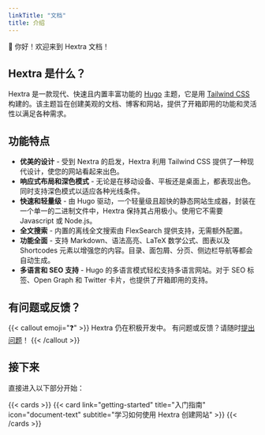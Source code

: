 ```yaml
---
linkTitle: "文档"
title: 介绍
---
```


👋 你好！欢迎来到 Hextra 文档！

<!--more-->

## Hextra 是什么？

Hextra 是一款现代、快速且内置丰富功能的 [Hugo][hugo] 主题，它是用 [Tailwind CSS][tailwind-css] 构建的。该主题旨在创建美观的文档、博客和网站，提供了开箱即用的功能和灵活性以满足各种需求。

## 功能特点

- **优美的设计** - 受到 Nextra 的启发，Hextra 利用 Tailwind CSS 提供了一种现代设计，使您的网站看起来出色。
- **响应式布局和深色模式** - 无论是在移动设备、平板还是桌面上，都表现出色。同时支持深色模式以适应各种光线条件。
- **快速和轻量级** - 由 Hugo 驱动，一个轻量级且超快的静态网站生成器，封装在一个单一的二进制文件中，Hextra 保持其占用极小。使用它不需要 Javascript 或 Node.js。
- **全文搜索** - 内置的离线全文搜索由 FlexSearch 提供支持，无需额外配置。
- **功能全面** - 支持 Markdown、语法高亮、LaTeX 数学公式、图表以及 Shortcodes 元素以增强您的内容。目录、面包屑、分页、侧边栏导航等都会自动生成。
- **多语言和 SEO 支持** - Hugo 的多语言模式轻松支持多语言网站。对于 SEO 标签、Open Graph 和 Twitter 卡片，也提供了开箱即用的支持。

## 有问题或反馈？

{{< callout emoji="❓" >}}
  Hextra 仍在积极开发中。
  有问题或反馈？请随时[提出问题](https://github.com/imfing/hextra/issues)！
{{< /callout >}}

## 接下来

直接进入以下部分开始：

{{< cards >}}
  {{< card link="getting-started" title="入门指南" icon="document-text" subtitle="学习如何使用 Hextra 创建网站" >}}
{{< /cards >}}

[hugo]: https://gohugo.io/
[flex-search]: https://github.com/nextapps-de/flexsearch
[tailwind-css]: https://tailwindcss.com/
